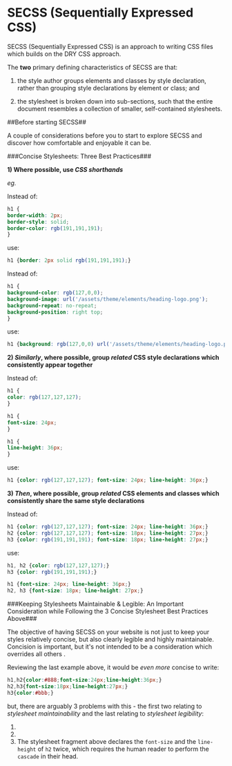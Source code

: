 # SECSS (Sequentially Expressed CSS)
SECSS (Sequentially Expressed CSS) is an approach to writing CSS files which builds on the DRY CSS approach.

The **two** primary defining characteristics of SECSS are that:

1. the style author groups elements and classes by style declaration, rather than grouping style declarations by element or class; and

2. the stylesheet is broken down into sub-sections, such that the entire document resembles a collection of smaller, self-contained stylesheets.

##Before starting SECSS##

A couple of considerations before you to start to explore SECSS and discover how comfortable and enjoyable it can be. 

###Concise Stylesheets: Three Best Practices###

**1) Where possible, use *CSS shorthands***

*eg.*

Instead of:

``` css
h1 {
border-width: 2px;
border-style: solid;
border-color: rgb(191,191,191);
}
```

use:

``` css
h1 {border: 2px solid rgb(191,191,191);}
```

Instead of:

``` css
h1 {
background-color: rgb(127,0,0);
background-image: url('/assets/theme/elements/heading-logo.png');
background-repeat: no-repeat;
background-position: right top;
}
```

use:

``` css
h1 {background: rgb(127,0,0) url('/assets/theme/elements/heading-logo.png') no-repeat right top;}
```


**2) *Similarly*, where possible, group *related* CSS style declarations which consistently appear together**

Instead of:

``` css
h1 {
color: rgb(127,127,127);
}

h1 {
font-size: 24px;
}

h1 {
line-height: 36px;
}
```

use:

``` css
h1 {color: rgb(127,127,127); font-size: 24px; line-height: 36px;}
```

**3) *Then*, where possible, group *related* CSS elements and classes which consistently share the same style declarations**

Instead of:

``` css
h1 {color: rgb(127,127,127); font-size: 24px; line-height: 36px;}
h2 {color: rgb(127,127,127); font-size: 18px; line-height: 27px;}
h3 {color: rgb(191,191,191); font-size: 18px; line-height: 27px;}
```

use:

``` css
h1, h2 {color: rgb(127,127,127);}
h3 {color: rgb(191,191,191);}

h1 {font-size: 24px; line-height: 36px;}
h2, h3 {font-size: 18px; line-height: 27px;}

```

###Keeping Stylesheets Maintainable & Legible: An Important Consideration while Following the 3 Concise Stylesheet Best Practices Above###

The objective of having SECSS on your website is not just to keep your styles relatively concise, but also clearly legible and highly maintainable. Concision is important, but it's not intended to be a consideration which overrides all others .

Reviewing the last example above, it would be *even more* concise to write:

``` css
h1,h2{color:#888;font-size:24px;line-height:36px;}
h2,h3{font-size:18px;line-height:27px;}
h3{color:#bbb;}
```
but, there are arguably 3 problems with this - the first two relating to *stylesheet maintainability* and the last relating to *stylesheet legibility*:

1.
2.
3. The stylesheet fragment above declares the `font-size` and the `line-height` of `h2` twice, which requires the human reader to perform the `cascade` in their head.
